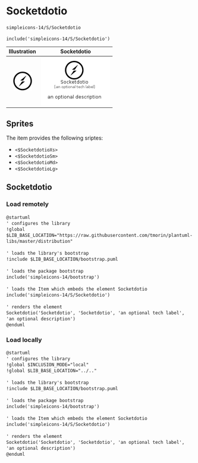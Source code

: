 # Socketdotio


```text
simpleicons-14/S/Socketdotio
```

```text
include('simpleicons-14/S/Socketdotio')
```



| Illustration | Socketdotio |
| :---: | :---: |
| ![illustration for Illustration](../../simpleicons-14/S/Socketdotio.png) | ![illustration for Socketdotio](../../simpleicons-14/S/Socketdotio.Local.png) |



## Sprites
The item provides the following sriptes:

- `<$SocketdotioXs>`
- `<$SocketdotioSm>`
- `<$SocketdotioMd>`
- `<$SocketdotioLg>`





## Socketdotio

### Load remotely
```plantuml
@startuml
' configures the library
!global $LIB_BASE_LOCATION="https://raw.githubusercontent.com/tmorin/plantuml-libs/master/distribution"

' loads the library's bootstrap
!include $LIB_BASE_LOCATION/bootstrap.puml

' loads the package bootstrap
include('simpleicons-14/bootstrap')

' loads the Item which embeds the element Socketdotio
include('simpleicons-14/S/Socketdotio')

' renders the element
Socketdotio('Socketdotio', 'Socketdotio', 'an optional tech label', 'an optional description')
@enduml
```

### Load locally
```plantuml
@startuml
' configures the library
!global $INCLUSION_MODE="local"
!global $LIB_BASE_LOCATION="../.."

' loads the library's bootstrap
!include $LIB_BASE_LOCATION/bootstrap.puml

' loads the package bootstrap
include('simpleicons-14/bootstrap')

' loads the Item which embeds the element Socketdotio
include('simpleicons-14/S/Socketdotio')

' renders the element
Socketdotio('Socketdotio', 'Socketdotio', 'an optional tech label', 'an optional description')
@enduml
```

